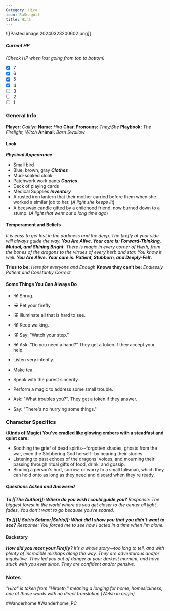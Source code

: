 ```yaml
---
Category: Hira
icon: RaSeagull
title: Hira
---
```

![[Pasted image 20240323200602.png]]
##### Current HP
*(Check HP when lost going from top to bottom)*
- [x] 7 
- [x] 6
- [x] 5
- [x] 4
- [ ] 3
- [ ] 2
- [ ] 1
### General Info
**Player:** *Caitlyn*
**Name:** *Hira*
**Char. Pronouns:** *They/She*
**Playbook:** *The Firelight, Witch*
**Animal:** *Barn Swallow*
#### Look
***Physical Appearance***
- Small bird
- Blue, brown, gray
***Clothes***
- Mud-soaked cloak
- Patchwork work pants
***Carries***
- Deck of playing cards
- Medical Supplies
***Inventory***
- A rusted iron lantern that their mother carried before them when she worked a similar job to her. (*A light she keeps lit*)
- A beeswax candle gifted by a childhood friend, now burned down to a stump. (*A light that went out a long time ago*)
#### Temperament and Beliefs
*It is easy to get lost in the darkness and the deep. The firefly at your side will always guide the way.*
***You Are Alive. Your care is: Forward-Thinking, Mutual, and Shining Bright.*** 
*There is magic in every corner of Hæth, from the bones of the dragons to the virtues of every herb and star. You know it well.*
***You Are Alive. Your care is: Patient, Stubborn, and Deeply-Felt.***

**Tries to be:** *Here for everyone and Enough*
**Knows they can’t be:** *Endlessly Patient and Constantly Correct*
#### Some Things You Can Always Do
- Ѭ Shrug.
- Ѭ Pet your firefly.
- Ѭ Illuminate all that is hard to see.
- Ѭ Keep walking.
- Ѭ Say: “Watch your step.”
- Ѭ Ask: “Do you need a hand?” They get a token if they accept your help.

- Listen very intently.
- Make tea.
- Speak with the purest sincerity.
- Perform a magic to address some small trouble.
- Ask: "What troubles you?". They get a token if they answer. 
- Say: "There's no hurrying some things."
### Character Specifics
**(Kinds of Magic) You've cradled like glowing embers with a steadfast and quiet care:**
- Soothing the grief of dead spirits--forgotten shades, ghosts from the war, even the Slobbering God herself- by hearing their stories.
- Listening to past echoes of the dragons' voices, and mourning their passing through ritual gifts of food, drink, and gossip.
- Binding a person's hurt, sorrow, or worry to a small talisman, which they can hold onto as long as they need and discard when they're ready.
##### Questions Asked and Answered
***To [[The Author]]: Where do you wish I could guide you?***
*Response: The biggest forest in the world where as you get closer to the center all light fades. You don’t want to go because you're scared.*

***To [[(1) Solris Satmor|Solris]]: What did I show you that you didn’t want to see?***
*Response: You forced me to see how I acted in a time when I’m alone.*
#### Backstory
***How did you meet your Firefly?***
*It’s a whole story—too long to tell, and with plenty of incredible mishaps along the way. They are adventurous and/or inquisitive. They led you out of danger at your darkest moment, and have stuck with you ever since. They are confident and/or pensive.*
### Notes
*"Hira" is taken from "Hiraeth," meaning a longing for home, homesickness, one of those words with no direct translation (Welsh in origin)*

#Wanderhome #Wanderhome_PC 